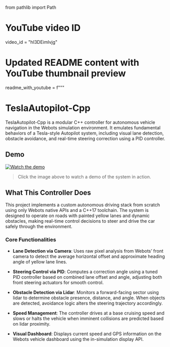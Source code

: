 from pathlib import Path

# YouTube video ID
video_id = "hI3DEimlvjg"

# Updated README content with YouTube thumbnail preview
readme_with_youtube = f"""

# TeslaAutopilot-Cpp

TeslaAutopilot-Cpp is a modular C++ controller for autonomous vehicle navigation in the Webots simulation environment. It emulates fundamental behaviors of a Tesla-style Autopilot system, including visual lane detection, obstacle avoidance, and real-time steering correction using a PID controller.

## Demo

[![Watch the demo](https://img.youtube.com/vi/{video_id}/0.jpg)](https://youtu.be/{video_id})

> Click the image above to watch a demo of the system in action.

## What This Controller Does

This project implements a custom autonomous driving stack from scratch using only Webots native APIs and a C++17 toolchain. The system is designed to operate on roads with painted yellow lanes and dynamic obstacles, making real-time control decisions to steer and drive the car safely through the environment.

### Core Functionalities

- **Lane Detection via Camera**: 
  Uses raw pixel analysis from Webots’ front camera to detect the average horizontal offset and approximate heading angle of yellow lane lines.

- **Steering Control via PID**:
  Computes a correction angle using a tuned PID controller based on combined lane offset and angle, adjusting both front steering actuators for smooth control.

- **Obstacle Detection via Lidar**:
  Monitors a forward-facing sector using lidar to determine obstacle presence, distance, and angle. When objects are detected, avoidance logic alters the steering trajectory accordingly.

- **Speed Management**:
  The controller drives at a base cruising speed and slows or halts the vehicle when imminent collisions are predicted based on lidar proximity.

- **Visual Dashboard**:
  Displays current speed and GPS information on the Webots vehicle dashboard using the in-simulation display API.




